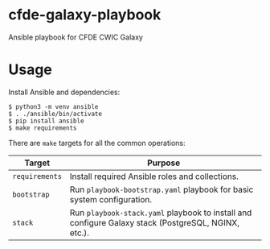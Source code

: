 # cfde-galaxy-playbook

Ansible playbook for CFDE CWIC Galaxy

# Usage

Install Ansible and dependencies:

```console
$ python3 -m venv ansible
$ . ./ansible/bin/activate
$ pip install ansible
$ make requirements
```

There are `make` targets for all the common operations:

| Target | Purpose |
| --- | --- |
| `requirements` | Install required Ansible roles and collections. |
| `bootstrap` | Run `playbook-bootstrap.yaml` playbook for basic system configuration. |
| `stack` | Run `playbook-stack.yaml` playbook to install and configure Galaxy stack (PostgreSQL, NGINX, etc.). |
